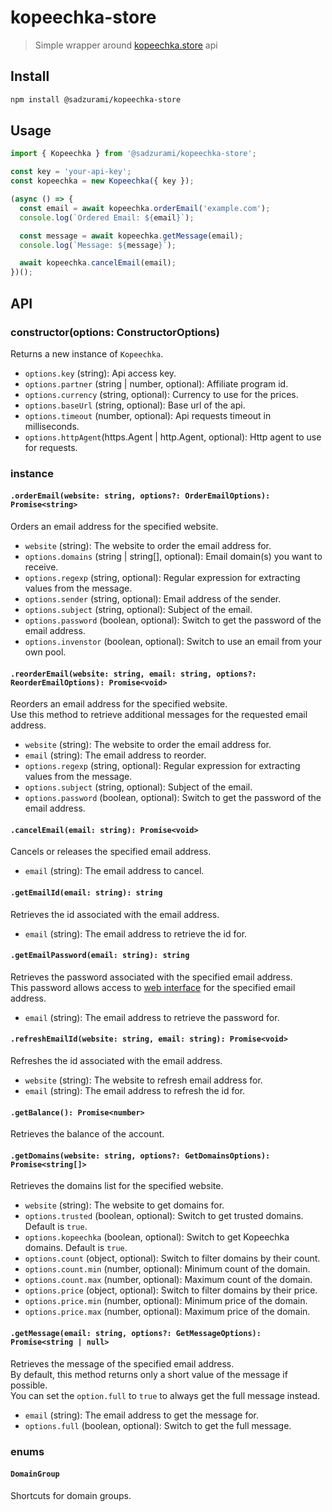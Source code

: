 # kopeechka-store

> Simple wrapper around [kopeechka.store](https://kopeechka.store/) api

## Install

```sh
npm install @sadzurami/kopeechka-store
```

## Usage

```js
import { Kopeechka } from '@sadzurami/kopeechka-store';

const key = 'your-api-key';
const kopeechka = new Kopeechka({ key });

(async () => {
  const email = await kopeechka.orderEmail('example.com');
  console.log(`Ordered Email: ${email}`);

  const message = await kopeechka.getMessage(email);
  console.log(`Message: ${message}`);

  await kopeechka.cancelEmail(email);
})();
```

## API

### constructor(options: ConstructorOptions)

Returns a new instance of `Kopeechka`.

- `options.key` (string): Api access key.
- `options.partner` (string | number, optional): Affiliate program id.
- `options.currency` (string, optional): Currency to use for the prices.
- `options.baseUrl` (string, optional): Base url of the api.
- `options.timeout` (number, optional): Api requests timeout in milliseconds.
- `options.httpAgent`(https.Agent | http.Agent, optional): Http agent to use for requests.

### instance

#### `.orderEmail(website: string, options?: OrderEmailOptions): Promise<string>`

Orders an email address for the specified website.

- `website` (string): The website to order the email address for.
- `options.domains` (string | string[], optional): Email domain(s) you want to receive.
- `options.regexp` (string, optional): Regular expression for extracting values from the message.
- `options.sender` (string, optional): Email address of the sender.
- `options.subject` (string, optional): Subject of the email.
- `options.password` (boolean, optional): Switch to get the password of the email address.
- `options.invenstor` (boolean, optional): Switch to use an email from your own pool.

#### `.reorderEmail(website: string, email: string, options?: ReorderEmailOptions): Promise<void>`

Reorders an email address for the specified website.\
Use this method to retrieve additional messages for the requested email address.

- `website` (string): The website to order the email address for.
- `email` (string): The email address to reorder.
- `options.regexp` (string, optional): Regular expression for extracting values from the message.
- `options.subject` (string, optional): Subject of the email.
- `options.password` (boolean, optional): Switch to get the password of the email address.

#### `.cancelEmail(email: string): Promise<void>`

Cancels or releases the specified email address.

- `email` (string): The email address to cancel.

#### `.getEmailId(email: string): string`

Retrieves the id associated with the email address.

- `email` (string): The email address to retrieve the id for.

#### `.getEmailPassword(email: string): string`

Retrieves the password associated with the specified email address.\
This password allows access to [web interface](https://webmail.kopeechka.store/) for the specified email address.

- `email` (string): The email address to retrieve the password for.

#### `.refreshEmailId(website: string, email: string): Promise<void>`

Refreshes the id associated with the email address.

- `website` (string): The website to refresh email address for.
- `email` (string): The email address to refresh the id for.

#### `.getBalance(): Promise<number>`

Retrieves the balance of the account.

#### `.getDomains(website: string, options?: GetDomainsOptions): Promise<string[]>`

Retrieves the domains list for the specified website.

- `website` (string): The website to get domains for.
- `options.trusted` (boolean, optional): Switch to get trusted domains. Default is `true`.
- `options.kopeechka` (boolean, optional): Switch to get Kopeechka domains. Default is `true`.
- `options.count` (object, optional): Switch to filter domains by their count.
- `options.count.min` (number, optional): Minimum count of the domain.
- `options.count.max` (number, optional): Maximum count of the domain.
- `options.price` (object, optional): Switch to filter domains by their price.
- `options.price.min` (number, optional): Minimum price of the domain.
- `options.price.max` (number, optional): Maximum price of the domain.

#### `.getMessage(email: string, options?: GetMessageOptions): Promise<string | null>`

Retrieves the message of the specified email address.\
By default, this method returns only a short value of the message if possible.\
You can set the `option.full` to `true` to always get the full message instead.

- `email` (string): The email address to get the message for.
- `options.full` (boolean, optional): Switch to get the full message.

### enums

#### `DomainGroup`

Shortcuts for domain groups.
